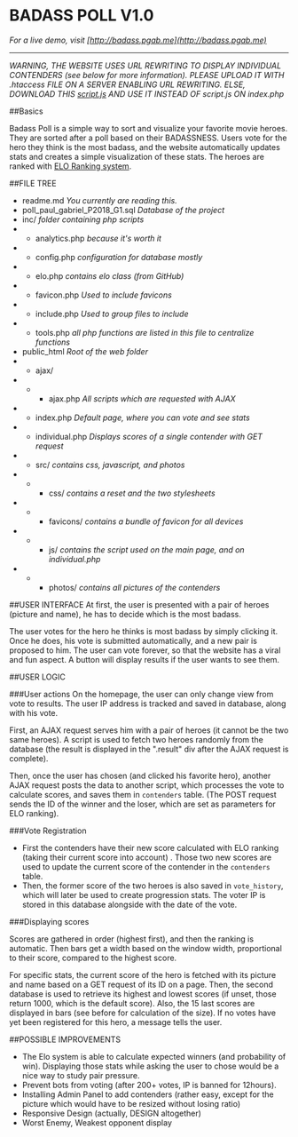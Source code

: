 # BADASS POLL V1.0
*For a live demo, visit [http://badass.pgab.me](http://badass.pgab.me)*

---

*WARNING, THE WEBSITE USES URL REWRITING TO DISPLAY INDIVIDUAL CONTENDERS (see below for more information). PLEASE UPLOAD IT WITH .htaccess FILE ON A SERVER ENABLING URL REWRITING. ELSE, DOWNLOAD THIS [script.js](http://badass.pgab.me/src/js/noRewriting.js) AND USE IT INSTEAD OF script.js ON index.php*


##Basics

Badass Poll is a simple way to sort and visualize your favorite movie heroes. They are sorted after a poll based on their BADASSNESS. Users vote for the hero they think is the most badass, and the website automatically updates stats and creates a simple visualization of these stats. The heroes are ranked with [ELO Ranking system](https://github.com/Chovanec/elo-rating).

##FILE TREE

+ readme.md *You currently are reading this.*
+ poll_paul_gabriel_P2018_G1.sql  *Database of the project*
+  inc/  *folder containing php scripts*
+  + analytics.php *because it's worth it*
+ + config.php *configuration for database mostly*
+ + elo.php *contains elo class (from GitHub)*
+ + favicon.php *Used to include favicons*
+ + include.php *Used to group files to include*
+ + tools.php *all php functions are listed in this file to centralize functions*
+ public_html *Root of the web folder*
+ + ajax/
+ + + ajax.php *All scripts which are requested with AJAX*
+ + index.php *Default page, where you can vote and see stats*
+ + individual.php *Displays scores of a single contender with GET request*
+ + src/ *contains css, javascript, and photos*
+ + + css/ *contains a reset and the two stylesheets*
+ + + favicons/ *contains a bundle of favicon for all devices*
+ + + js/ *contains the script used on the main page, and on individual.php*
+ + + photos/ *contains all pictures of the contenders*




##USER INTERFACE
At first, the user is presented with a pair of heroes (picture and name), he has to decide which is the most badass.

The user votes for the hero he thinks is most badass by simply clicking it. Once he does, his vote is submitted automatically, and a new pair is proposed to him. The user can vote forever, so that the website has a viral and fun aspect.
A button will display results if the user wants to see them.

##USER LOGIC

###User actions
On the homepage, the user can only change view from vote to results. The user IP address is tracked and saved in database, along with his vote.

First, an AJAX request serves him with a pair of heroes (it cannot be the two same heroes). 
A script is used to fetch two heroes randomly from the database (the result is displayed in the ".result" div after the AJAX request is complete).

Then, once the user has chosen (and clicked his favorite hero), another AJAX request posts the data to another script, which processes the vote to calculate scores, and saves them in `contenders` table. (The POST request sends the ID of the winner and the loser, which are set as parameters for ELO ranking).

###Vote Registration

+ First the contenders have their new score calculated with ELO ranking (taking their current score into account) . Those two new scores are used to update the current score of the contender in the `contenders` table.
+  Then, the former score of the two heroes is also saved in `vote_history`, which will later be used to create progression stats. The voter IP is stored in this database alongside with the date of the vote.

###Displaying scores

Scores are gathered in order (highest first), and then the ranking is automatic. Then bars get a width based on the window width, proportional to their score, compared to the highest score.

For specific stats, the current score of the hero is fetched with its picture and name based on a GET request of its ID on a page. Then, the second database is used to retrieve its highest and lowest scores (if unset, those return 1000, which is the default score). Also, the 15 last scores are displayed in bars (see before for calculation of the size). If no votes have yet been registered for this hero, a message tells the user.

##POSSIBLE IMPROVEMENTS
+ The Elo system is able to calculate expected winners (and probability of win). Displaying those stats while asking the user to chose would be a nice way to study pair pressure. 
+ Prevent bots from voting (after 200+ votes, IP is banned for 12hours). 
+ Installing Admin Panel to add contenders (rather easy, except for the picture which would have to be resized without losing ratio)
+ Responsive Design (actually, DESIGN altogether)
+ Worst Enemy, Weakest opponent display 


